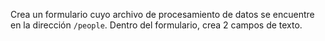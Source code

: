 Crea un formulario cuyo archivo de procesamiento de datos se encuentre en la dirección `/people`. Dentro del formulario, crea 2 campos de texto.
